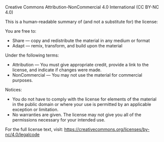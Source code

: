 Creative Commons Attribution-NonCommercial 4.0 International (CC BY-NC 4.0)

This is a human-readable summary of (and not a substitute for) the license:

You are free to:
- Share — copy and redistribute the material in any medium or format
- Adapt — remix, transform, and build upon the material

Under the following terms:
- Attribution — You must give appropriate credit, provide a link to the license, and indicate if changes were made.
- NonCommercial — You may not use the material for commercial purposes.

Notices:
- You do not have to comply with the license for elements of the material in the public domain or where your use is permitted by an applicable exception or limitation.
- No warranties are given. The license may not give you all of the permissions necessary for your intended use.

For the full license text, visit:
https://creativecommons.org/licenses/by-nc/4.0/legalcode